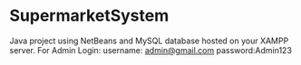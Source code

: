 # SupermarketSystem
Java project using NetBeans and MySQL database hosted on your XAMPP server.
For Admin Login:
username: admin@gmail.com
password:Admin123
